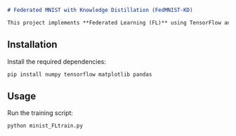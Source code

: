 ```markdown
# Federated MNIST with Knowledge Distillation (FedMNIST-KD)

This project implements **Federated Learning (FL)** using TensorFlow and Keras for training on the MNIST dataset. It applies **Non-IID data partitioning** and integrates **Knowledge Distillation (KD)** to enhance the global model's performance.

```

## Installation

Install the required dependencies:

```bash
pip install numpy tensorflow matplotlib pandas
```

## Usage

Run the training script:

```bash
python minist_FLtrain.py
```
